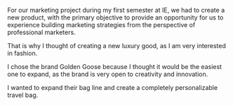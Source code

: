 For our marketing project during my first semester at IE, we had to create a new product, with the primary objective to provide an opportunity for us to experience building marketing strategies from the perspective of professional marketers. 

That is why I thought of creating a new luxury good, as I am very interested in fashion. 

I chose the brand Golden Goose because I thought it would be the easiest one to expand, as the brand is very open to creativity and innovation. 

I wanted to expand their bag line and create a completely personalizable travel bag. 
